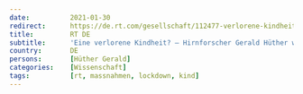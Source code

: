 ```yaml
---
date:          2021-01-30
redirect:      https://de.rt.com/gesellschaft/112477-verlorene-kindheit-lockdown-schadet-kindern-langfristig/
title:         RT DE
subtitle:      'Eine verlorene Kindheit? – Hirnforscher Gerald Hüther warnt: Lockdown schadet Kindern langfristig'
country:       DE
persons:       [Hüther Gerald]
categories:    [Wissenschaft]
tags:          [rt, massnahmen, lockdown, kind]
---
```

